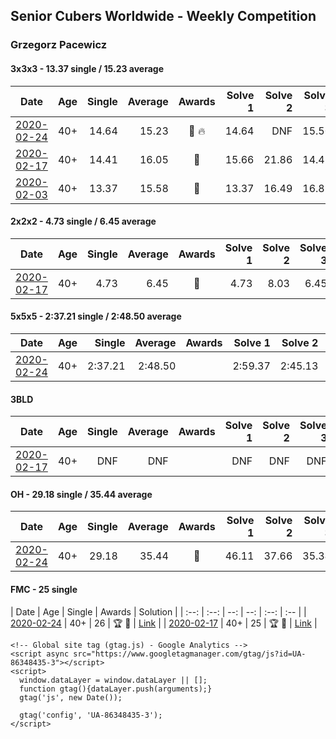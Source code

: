 ## Senior Cubers Worldwide - Weekly Competition
### Grzegorz Pacewicz

#### 3x3x3 - 13.37 single / 15.23 average

| Date | Age | Single | Average | Awards | Solve 1 | Solve 2 | Solve 3 | Solve 4 | Solve 5 | Video |
| :--: | :--: | --: | --: | :--: | --: | --: | --: | --: | --: | :-- |
| [2020-02-24](../3x3x3/2020-02-24.md) | 40+ | 14.64 | 15.23 | 🥉 🔥 | 14.64 | DNF | 15.50 | 15.20 | 14.98 | [Link](https://www.facebook.com/events/2558750947697073/permalink/2559926517579516/) |
| [2020-02-17](../3x3x3/2020-02-17.md) | 40+ | 14.41 | 16.05 | 🥈 | 15.66 | 21.86 | 14.41 | 16.90 | 15.60 | |
| [2020-02-03](../3x3x3/2020-02-03.md) | 40+ | 13.37 | 15.58 | 🥈 | 13.37 | 16.49 | 16.88 | - | - | [Link](https://www.facebook.com/grzegorz.pacewicz/videos/2843577535688602/) |

#### 2x2x2 - 4.73 single / 6.45 average

| Date | Age | Single | Average | Awards | Solve 1 | Solve 2 | Solve 3 | Solve 4 | Solve 5 | Video |
| :--: | :--: | --: | --: | :--: | --: | --: | --: | --: | --: | :-- |
| [2020-02-17](../2x2x2/2020-02-17.md) | 40+ | 4.73 | 6.45 | 🥉 | 4.73 | 8.03 | 6.45 | 7.05 | 5.86 | |

#### 5x5x5 - 2:37.21 single / 2:48.50 average

| Date | Age | Single | Average | Awards | Solve 1 | Solve 2 | Solve 3 | Solve 4 | Solve 5 | Video |
| :--: | :--: | --: | --: | :--: | --: | --: | --: | --: | --: | :-- |
| [2020-02-24](../5x5x5/2020-02-24.md) | 40+ | 2:37.21 | 2:48.50 |  | 2:59.37 | 2:45.13 | 2:55.14 | 2:37.21 | 2:45.24 | |

#### 3BLD

| Date | Age | Single | Average | Awards | Solve 1 | Solve 2 | Solve 3 | Video |
| :--: | :--: | --: | --: | :--: | --: | --: | --: | :-- |
| [2020-02-17](../3bld/2020-02-17.md) | 40+ | DNF | DNF |  | DNF | DNF | DNF | |

#### OH - 29.18 single / 35.44 average

| Date | Age | Single | Average | Awards | Solve 1 | Solve 2 | Solve 3 | Solve 4 | Solve 5 | Video |
| :--: | :--: | --: | --: | :--: | --: | --: | --: | --: | --: | :-- |
| [2020-02-24](../oh/2020-02-24.md) | 40+ | 29.18 | 35.44 | 🥈 | 46.11 | 37.66 | 35.34 | 29.18 | 33.32 | |

#### FMC - 25 single

| Date | Age | Single | Awards | Solution |
| :--: | :--: | --: | --: | :--: | :-- |
| [2020-02-24](../fmc/2020-02-24.md) | 40+ | 26 | 🏆 🥇 | [Link](https://www.facebook.com/groups/1604105099735401/permalink/2146673152145257/) |
| [2020-02-17](../fmc/2020-02-17.md) | 40+ | 25 | 🏆 🥇 | [Link](https://www.facebook.com/groups/1604105099735401/permalink/2138923996253506/) |


    <!-- Global site tag (gtag.js) - Google Analytics -->
    <script async src="https://www.googletagmanager.com/gtag/js?id=UA-86348435-3"></script>
    <script>
      window.dataLayer = window.dataLayer || [];
      function gtag(){dataLayer.push(arguments);}
      gtag('js', new Date());

      gtag('config', 'UA-86348435-3');
    </script>